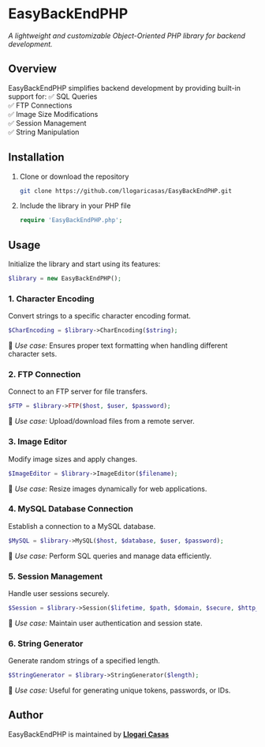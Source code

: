 # EasyBackEndPHP
*A lightweight and customizable Object-Oriented PHP library for backend development.*

## Overview
EasyBackEndPHP simplifies backend development by providing built-in support for:
✅ SQL Queries  
✅ FTP Connections  
✅ Image Size Modifications  
✅ Session Management  
✅ String Manipulation  

## Installation
1. Clone or download the repository  
   ```bash
   git clone https://github.com/llogaricasas/EasyBackEndPHP.git
   ```
2. Include the library in your PHP file  
   ```php
   require 'EasyBackEndPHP.php';
   ```

## Usage
Initialize the library and start using its features:  
```php
$library = new EasyBackEndPHP();
```

### 1. Character Encoding  
Convert strings to a specific character encoding format.  
```php
$CharEncoding = $library->CharEncoding($string);
```
🔹 *Use case:* Ensures proper text formatting when handling different character sets.  

### 2. FTP Connection  
Connect to an FTP server for file transfers.  
```php
$FTP = $library->FTP($host, $user, $password);
```
🔹 *Use case:* Upload/download files from a remote server.  

### 3. Image Editor  
Modify image sizes and apply changes.  
```php
$ImageEditor = $library->ImageEditor($filename);
```
🔹 *Use case:* Resize images dynamically for web applications.  

### 4. MySQL Database Connection  
Establish a connection to a MySQL database.  
```php
$MySQL = $library->MySQL($host, $database, $user, $password);
```
🔹 *Use case:* Perform SQL queries and manage data efficiently.  

### 5. Session Management  
Handle user sessions securely.  
```php
$Session = $library->Session($lifetime, $path, $domain, $secure, $http_only);
```
🔹 *Use case:* Maintain user authentication and session state.  

### 6. String Generator  
Generate random strings of a specified length.  
```php
$StringGenerator = $library->StringGenerator($length);
```
🔹 *Use case:* Useful for generating unique tokens, passwords, or IDs.  

## Author
EasyBackEndPHP is maintained by **[Llogari Casas](https://www.llogaricasas.com)**  

